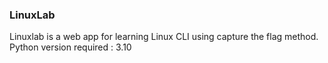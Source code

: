 ### LinuxLab
Linuxlab is a web app for learning Linux CLI using capture the flag method.
Python version required : 3.10
